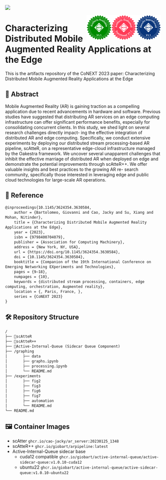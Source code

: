 [![](https://img.shields.io/badge/CoNEXT'23-Paper-blue)](https://www.giovannibartolomeo.it/pdf/Characterizing_Distributed_Mobile_Augmented_Reality_Applications_at_the_Edge_conext23.pdf)

<img width="80em" src="images/acm_reproduced_v1_1.png" align="right" />
<img width="80em" src="images/acm_functional_v1_1.png" align="right" />
<img width="80em" src="images/acm_available_v1_1.png" align="right" />

# Characterizing Distributed Mobile Augmented Reality Applications at the Edge

This is the artifacts repository of the CoNEXT 2023 paper: Characterizing Distributed Mobile Augmented Reality Applications at the Edge

## 📖 Abstract
Mobile Augmented Reality (AR) is gaining traction as a compelling application due to recent advancements in hardware and software. Previous studies have suggested that distributing AR services on an edge computing infrastructure can offer significant performance benefits, especially for consolidating concurrent clients. In this study, we shed light on several research challenges directly impact- ing the effective integration of distributed AR and edge computing. Specifically, we conduct extensive experiments by deploying our distributed stream processing-based AR pipeline, scAtteR, on a representative edge-cloud infrastructure managed by the Oakestra framework. We uncover several unapparent challenges that inhibit the effective marriage of distributed AR when deployed on edge and demonstrate the potential improvements through scAtteR++. We offer valuable insights and best practices to the growing AR re- search community, specifically those interested in leveraging edge and public cloud technologies for large-scale AR operations.

## 📝 Reference 
```
@inproceedings{10.1145/3624354.3630584,
	author = {Bartolomeo, Giovanni and Cao, Jacky and Su, Xiang and Mohan, Nitinder}, 
	title = {Characterizing Distributed Mobile Augmented Reality Applications at the Edge}, 
	year = {2023}, 
	isbn = {9798400704079}, 
	publisher = {Association for Computing Machinery}, 
	address = {New York, NY, USA}, 
	url = {https://doi.org/10.1145/3624354.3630584}, 
	doi = {10.1145/3624354.3630584}, 
	booktitle = {Companion of the 19th International Conference on Emerging Networking EXperiments and Technologies}, 
	pages = {9–18}, 
	numpages = {10}, 
	keywords = {distributed stream processing, containers, edge computing, orchestration, Augmented reality}, 
	location = {, Paris, France, }, 
	series = {CoNEXT 2023} 
}
```

## 🛠️ Repository Structure
```
/
├── 🔗scAtteR 
├── 🔗scAtteR++ 
├── 🔗Active-Internal-Queue (Sidecar Queue Component)
├── /graphing
│		├── data
│ 		├── graphs.ipynb
│		├── processing.ipynb
│		└── README.md
├── /experiments
│		├── fig2
│		├── fig3
│		├── fig6
│		├── fig7
│		├── automation
│		└── README.md
└── README.md 			 

```

## 🖼️ Container Images

- scAtter `ghcr.io/cao-jacky/ar_server:20230125_1348`
- scAtteR++ `ghcr.io/giobart/arpipeline:latest`
- Active-Internal-Queue sidecar base 
	- cuda12 compatible `ghcr.io/giobart/active-internal-queue/active-sidecar-queue:v1.0.10-cuda12` 
	- ubuntu22 `ghcr.io/giobart/active-internal-queue/active-sidecar-queue:v1.0.10-ubuntu22` 

